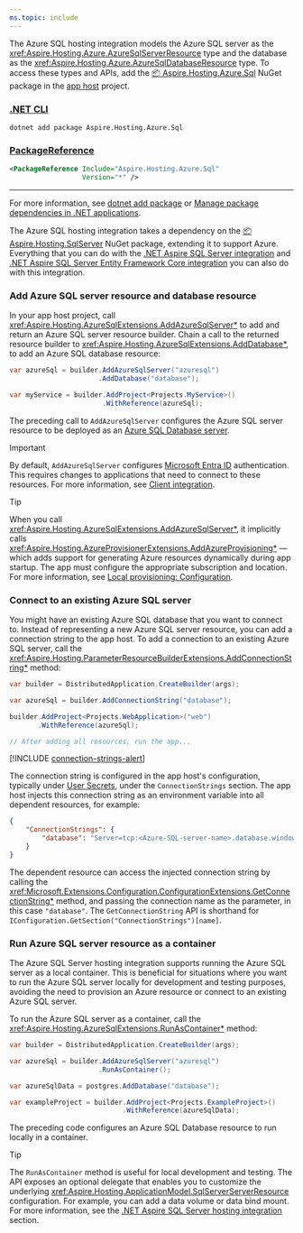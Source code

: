 ```yaml
---
ms.topic: include
---
```


The Azure SQL hosting integration models the Azure SQL server as the <xref:Aspire.Hosting.Azure.AzureSqlServerResource> type and the database as the <xref:Aspire.Hosting.Azure.AzureSqlDatabaseResource> type. To access these types and APIs, add the [📦 Aspire.Hosting.Azure.Sql](https://www.nuget.org/packages/Aspire.Hosting.Azure.Sql) NuGet package in the [app host](xref:dotnet/aspire/app-host) project.

### [.NET CLI](#tab/dotnet-cli)

```dotnetcli
dotnet add package Aspire.Hosting.Azure.Sql
```

### [PackageReference](#tab/package-reference)

```xml
<PackageReference Include="Aspire.Hosting.Azure.Sql"
                  Version="*" />
```

---

For more information, see [dotnet add package](/dotnet/core/tools/dotnet-add-package) or [Manage package dependencies in .NET applications](/dotnet/core/tools/dependencies).

The Azure SQL hosting integration takes a dependency on the [📦 Aspire.Hosting.SqlServer](https://www.nuget.org/packages/Aspire.Hosting.SqlServer/) NuGet package, extending it to support Azure. Everything that you can do with the [.NET Aspire SQL Server integration](../sql-server-integration.md) and [.NET Aspire SQL Server Entity Framework Core integration](../sql-server-entity-framework-integration.md) you can also do with this integration.

### Add Azure SQL server resource and database resource

In your app host project, call <xref:Aspire.Hosting.AzureSqlExtensions.AddAzureSqlServer*> to add and return an Azure SQL server resource builder. Chain a call to the returned resource builder to <xref:Aspire.Hosting.AzureSqlExtensions.AddDatabase*>, to add an Azure SQL database resource:

```csharp
var azureSql = builder.AddAzureSqlServer("azuresql")
                      .AddDatabase("database");

var myService = builder.AddProject<Projects.MyService>()
                       .WithReference(azureSql);
```

The preceding call to `AddAzureSqlServer` configures the Azure SQL server resource to be deployed as an [Azure SQL Database server](/azure/azure-sql/database/sql-database-paas-overview).

> [!IMPORTANT]
> By default, `AddAzureSqlServer` configures [Microsoft Entra ID](/azure/azure-sql/database/authentication-aad-overview) authentication. This requires changes to applications that need to connect to these resources. For more information, see [Client integration](#client-integration).

> [!TIP]
> When you call <xref:Aspire.Hosting.AzureSqlExtensions.AddAzureSqlServer*>, it implicitly calls <xref:Aspire.Hosting.AzureProvisionerExtensions.AddAzureProvisioning*> — which adds support for generating Azure resources dynamically during app startup. The app must configure the appropriate subscription and location. For more information, see [Local provisioning: Configuration](../../azure/local-provisioning.md#configuration).

### Connect to an existing Azure SQL server

You might have an existing Azure SQL database that you want to connect to. Instead of representing a new Azure SQL server resource, you can add a connection string to the app host. To add a connection to an existing Azure SQL server, call the <xref:Aspire.Hosting.ParameterResourceBuilderExtensions.AddConnectionString*> method:

```csharp
var builder = DistributedApplication.CreateBuilder(args);

var azureSql = builder.AddConnectionString("database");

builder.AddProject<Projects.WebApplication>("web")
       .WithReference(azureSql);

// After adding all resources, run the app...
```

[!INCLUDE [connection-strings-alert](../../includes/connection-strings-alert.md)]

The connection string is configured in the app host's configuration, typically under [User Secrets](/aspnet/core/security/app-secrets), under the `ConnectionStrings` section. The app host injects this connection string as an environment variable into all dependent resources, for example:

```json
{
    "ConnectionStrings": {
        "database": "Server=tcp:<Azure-SQL-server-name>.database.windows.net,1433;Initial Catalog=<database-name>;Encrypt=True;TrustServerCertificate=False;Connection Timeout=30;User ID=<username>;"
    }
}
```

The dependent resource can access the injected connection string by calling the <xref:Microsoft.Extensions.Configuration.ConfigurationExtensions.GetConnectionString*> method, and passing the connection name as the parameter, in this case `"database"`. The `GetConnectionString` API is shorthand for `IConfiguration.GetSection("ConnectionStrings")[name]`.

### Run Azure SQL server resource as a container

The Azure SQL Server hosting integration supports running the Azure SQL server as a local container. This is beneficial for situations where you want to run the Azure SQL server locally for development and testing purposes, avoiding the need to provision an Azure resource or connect to an existing Azure SQL server.

To run the Azure SQL server as a container, call the <xref:Aspire.Hosting.AzureSqlExtensions.RunAsContainer*> method:

```csharp
var builder = DistributedApplication.CreateBuilder(args);

var azureSql = builder.AddAzureSqlServer("azuresql")
                      .RunAsContainer();

var azureSqlData = postgres.AddDatabase("database");

var exampleProject = builder.AddProject<Projects.ExampleProject>()
                            .WithReference(azureSqlData);
```

The preceding code configures an Azure SQL Database resource to run locally in a container.

> [!TIP]
> The `RunAsContainer` method is useful for local development and testing. The API exposes an optional delegate that enables you to customize the underlying <xref:Aspire.Hosting.ApplicationModel.SqlServerServerResource> configuration. For example, you can add a data volume or data bind mount. For more information, see the [.NET Aspire SQL Server hosting integration](../sql-server-integration.md#add-sql-server-resource-with-data-volume) section.
